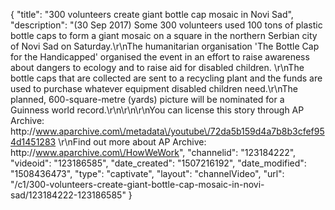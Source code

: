 {
    "title": "300 volunteers create giant bottle cap mosaic in Novi Sad",
    "description": "(30 Sep 2017) Some 300 volunteers used 100 tons of plastic bottle caps to form a giant mosaic on a square in the northern Serbian city of Novi Sad on Saturday.\r\nThe humanitarian organisation 'The Bottle Cap for the Handicapped' organised the event in an effort to raise awareness about dangers to ecology and to raise aid for disabled children. \r\nThe bottle caps that are collected are sent to a recycling plant and the funds are used to purchase whatever equipment disabled children need.\r\nThe planned, 600-square-metre (yards) picture will be nominated for a Guinness world record.\r\n\r\n\r\nYou can license this story through AP Archive: http:\/\/www.aparchive.com\/metadata\/youtube\/72da5b159d4a7b8b3cfef954d1451283 \r\nFind out more about AP Archive: http:\/\/www.aparchive.com\/HowWeWork",
    "channelid": "123184222",
    "videoid": "123186585",
    "date_created": "1507216192",
    "date_modified": "1508436473",
    "type": "captivate",
    "layout": "channelVideo",
    "url": "\/c1\/300-volunteers-create-giant-bottle-cap-mosaic-in-novi-sad\/123184222-123186585"
}